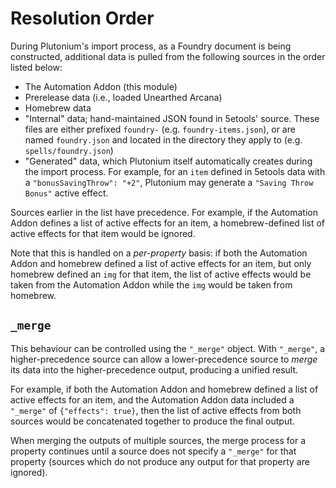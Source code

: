 # Resolution Order

During Plutonium's import process, as a Foundry document is being constructed, additional data is pulled from the following sources in the order listed below:

- The Automation Addon (this module)
- Prerelease data (i.e., loaded Unearthed Arcana)
- Homebrew data
- "Internal" data; hand-maintained JSON found in 5etools' source. These files are either prefixed `foundry-` (e.g. `foundry-items.json`), or are named `foundry.json` and located in the directory they apply to (e.g. `spells/foundry.json`)
- "Generated" data, which Plutonium itself automatically creates during the import process. For example, for an `item` defined in 5etools data with a `"bonusSavingThrow": "+2"`, Plutonium may generate a `"Saving Throw Bonus"` active effect.

Sources earlier in the list have precedence. For example, if the Automation Addon defines a list of active effects for an item, a homebrew-defined list of active effects for that item would be ignored.

Note that this is handled on a _per-property_ basis: if both the Automation Addon and homebrew defined a list of active effects for an item, but only homebrew defined an `img` for that item, the list of active effects would be taken from the Automation Addon while the `img` would be taken from homebrew.

## `_merge`

This behaviour can be controlled using the `"_merge"` object. With `"_merge"`, a higher-precedence source can allow a lower-precedence source to _merge_ its data into the higher-precedence output, producing a unified result.

For example, if both the Automation Addon and homebrew defined a list of active effects for an item, and the Automation Addon data included a `"_merge"` of `{"effects": true}`, then the list of active effects from both sources would be concatenated together to produce the final output.

When merging the outputs of multiple sources, the merge process for a property continues until a source does not specify a `"_merge"` for that property (sources which do not produce any output for that property are ignored).
